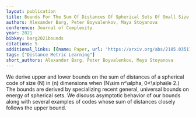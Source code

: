 ```yaml
---
layout: publication
title: Bounds For The Sum Of Distances Of Spherical Sets Of Small Size
authors: Alexander Barg, Peter Boyvalenkov, Maya Stoyanova
conference: Journal of Complexity
year: 2021
bibkey: barg2021bounds
citations: 5
additional_links: [{name: Paper, url: 'https://arxiv.org/abs/2105.03511'}]
tags: ["Distance Metric Learning"]
short_authors: Alexander Barg, Peter Boyvalenkov, Maya Stoyanova
---
```

We derive upper and lower bounds on the sum of distances of a spherical code
of size \(N\) in \(n\) dimensions when \(N\sim n^\alpha, 0<\alpha\le 2.\) The bounds
are derived by specializing recent general, universal bounds on energy of
spherical sets. We discuss asymptotic behavior of our bounds along with several
examples of codes whose sum of distances closely follows the upper bound.